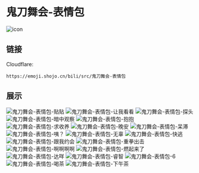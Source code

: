 # 鬼刀舞会-表情包
![icon](https://emoji.shojo.cn/bili/src/鬼刀舞会-表情包/icon.png)
## 链接
Cloudflare:
```
https://emoji.shojo.cn/bili/src/鬼刀舞会-表情包
```
## 展示
![鬼刀舞会-表情包-贴贴](https://emoji.shojo.cn/bili/src/鬼刀舞会-表情包/鬼刀舞会-表情包-贴贴.png)
![鬼刀舞会-表情包-让我看看](https://emoji.shojo.cn/bili/src/鬼刀舞会-表情包/鬼刀舞会-表情包-让我看看.png)
![鬼刀舞会-表情包-探头](https://emoji.shojo.cn/bili/src/鬼刀舞会-表情包/鬼刀舞会-表情包-探头.png)
![鬼刀舞会-表情包-暗中观察](https://emoji.shojo.cn/bili/src/鬼刀舞会-表情包/鬼刀舞会-表情包-暗中观察.png)
![鬼刀舞会-表情包-抱抱](https://emoji.shojo.cn/bili/src/鬼刀舞会-表情包/鬼刀舞会-表情包-抱抱.png)
![鬼刀舞会-表情包-求收养](https://emoji.shojo.cn/bili/src/鬼刀舞会-表情包/鬼刀舞会-表情包-求收养.png)
![鬼刀舞会-表情包-晚安](https://emoji.shojo.cn/bili/src/鬼刀舞会-表情包/鬼刀舞会-表情包-晚安.png)
![鬼刀舞会-表情包-呆滞](https://emoji.shojo.cn/bili/src/鬼刀舞会-表情包/鬼刀舞会-表情包-呆滞.png)
![鬼刀舞会-表情包-咦？](https://emoji.shojo.cn/bili/src/鬼刀舞会-表情包/鬼刀舞会-表情包-咦？.png)
![鬼刀舞会-表情包-无辜](https://emoji.shojo.cn/bili/src/鬼刀舞会-表情包/鬼刀舞会-表情包-无辜.png)
![鬼刀舞会-表情包-快逃](https://emoji.shojo.cn/bili/src/鬼刀舞会-表情包/鬼刀舞会-表情包-快逃.png)
![鬼刀舞会-表情包-跟我约会](https://emoji.shojo.cn/bili/src/鬼刀舞会-表情包/鬼刀舞会-表情包-跟我约会.png)
![鬼刀舞会-表情包-重拳出击](https://emoji.shojo.cn/bili/src/鬼刀舞会-表情包/鬼刀舞会-表情包-重拳出击.png)
![鬼刀舞会-表情包-啊啊啊啊](https://emoji.shojo.cn/bili/src/鬼刀舞会-表情包/鬼刀舞会-表情包-啊啊啊啊.png)
![鬼刀舞会-表情包-燃起来了](https://emoji.shojo.cn/bili/src/鬼刀舞会-表情包/鬼刀舞会-表情包-燃起来了.png)
![鬼刀舞会-表情包-达咩](https://emoji.shojo.cn/bili/src/鬼刀舞会-表情包/鬼刀舞会-表情包-达咩.png)
![鬼刀舞会-表情包-睿智](https://emoji.shojo.cn/bili/src/鬼刀舞会-表情包/鬼刀舞会-表情包-睿智.png)
![鬼刀舞会-表情包-6](https://emoji.shojo.cn/bili/src/鬼刀舞会-表情包/鬼刀舞会-表情包-6.png)
![鬼刀舞会-表情包-喝茶](https://emoji.shojo.cn/bili/src/鬼刀舞会-表情包/鬼刀舞会-表情包-喝茶.png)
![鬼刀舞会-表情包-下午茶](https://emoji.shojo.cn/bili/src/鬼刀舞会-表情包/鬼刀舞会-表情包-下午茶.png)
